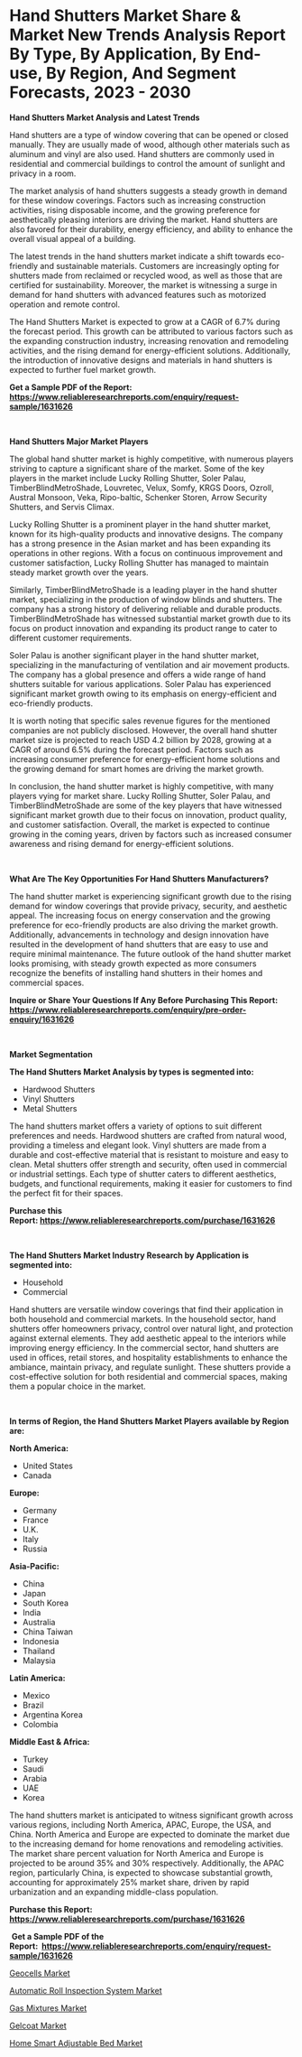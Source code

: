 <p><h1>Hand Shutters Market Share & Market New Trends Analysis Report By Type, By Application, By End-use, By Region, And Segment Forecasts, 2023 - 2030</h1></p><p><strong>Hand Shutters Market Analysis and Latest Trends</strong></p>
<p><p>Hand shutters are a type of window covering that can be opened or closed manually. They are usually made of wood, although other materials such as aluminum and vinyl are also used. Hand shutters are commonly used in residential and commercial buildings to control the amount of sunlight and privacy in a room.</p><p>The market analysis of hand shutters suggests a steady growth in demand for these window coverings. Factors such as increasing construction activities, rising disposable income, and the growing preference for aesthetically pleasing interiors are driving the market. Hand shutters are also favored for their durability, energy efficiency, and ability to enhance the overall visual appeal of a building.</p><p>The latest trends in the hand shutters market indicate a shift towards eco-friendly and sustainable materials. Customers are increasingly opting for shutters made from reclaimed or recycled wood, as well as those that are certified for sustainability. Moreover, the market is witnessing a surge in demand for hand shutters with advanced features such as motorized operation and remote control.</p><p>The Hand Shutters Market is expected to grow at a CAGR of 6.7% during the forecast period. This growth can be attributed to various factors such as the expanding construction industry, increasing renovation and remodeling activities, and the rising demand for energy-efficient solutions. Additionally, the introduction of innovative designs and materials in hand shutters is expected to further fuel market growth.</p></p>
<p><strong>Get a Sample PDF of the Report:&nbsp; <a href="https://www.reliableresearchreports.com/enquiry/request-sample/1631626">https://www.reliableresearchreports.com/enquiry/request-sample/1631626</a></strong></p>
<p>&nbsp;</p>
<p><strong>Hand Shutters Major Market Players</strong></p>
<p><p>The global hand shutter market is highly competitive, with numerous players striving to capture a significant share of the market. Some of the key players in the market include Lucky Rolling Shutter, Soler Palau, TimberBlindMetroShade, Louvretec, Velux, Somfy, KRGS Doors, Ozroll, Austral Monsoon, Veka, Ripo-baltic, Schenker Storen, Arrow Security Shutters, and Servis Climax.</p><p>Lucky Rolling Shutter is a prominent player in the hand shutter market, known for its high-quality products and innovative designs. The company has a strong presence in the Asian market and has been expanding its operations in other regions. With a focus on continuous improvement and customer satisfaction, Lucky Rolling Shutter has managed to maintain steady market growth over the years.</p><p>Similarly, TimberBlindMetroShade is a leading player in the hand shutter market, specializing in the production of window blinds and shutters. The company has a strong history of delivering reliable and durable products. TimberBlindMetroShade has witnessed substantial market growth due to its focus on product innovation and expanding its product range to cater to different customer requirements.</p><p>Soler Palau is another significant player in the hand shutter market, specializing in the manufacturing of ventilation and air movement products. The company has a global presence and offers a wide range of hand shutters suitable for various applications. Soler Palau has experienced significant market growth owing to its emphasis on energy-efficient and eco-friendly products.</p><p>It is worth noting that specific sales revenue figures for the mentioned companies are not publicly disclosed. However, the overall hand shutter market size is projected to reach USD 4.2 billion by 2028, growing at a CAGR of around 6.5% during the forecast period. Factors such as increasing consumer preference for energy-efficient home solutions and the growing demand for smart homes are driving the market growth.</p><p>In conclusion, the hand shutter market is highly competitive, with many players vying for market share. Lucky Rolling Shutter, Soler Palau, and TimberBlindMetroShade are some of the key players that have witnessed significant market growth due to their focus on innovation, product quality, and customer satisfaction. Overall, the market is expected to continue growing in the coming years, driven by factors such as increased consumer awareness and rising demand for energy-efficient solutions.</p></p>
<p>&nbsp;</p>
<p><strong>What Are The Key Opportunities For Hand Shutters Manufacturers?</strong></p>
<p><p>The hand shutter market is experiencing significant growth due to the rising demand for window coverings that provide privacy, security, and aesthetic appeal. The increasing focus on energy conservation and the growing preference for eco-friendly products are also driving the market growth. Additionally, advancements in technology and design innovation have resulted in the development of hand shutters that are easy to use and require minimal maintenance. The future outlook of the hand shutter market looks promising, with steady growth expected as more consumers recognize the benefits of installing hand shutters in their homes and commercial spaces.</p></p>
<p><strong>Inquire or Share Your Questions If Any Before Purchasing This Report: <a href="https://www.reliableresearchreports.com/enquiry/pre-order-enquiry/1631626">https://www.reliableresearchreports.com/enquiry/pre-order-enquiry/1631626</a></strong></p>
<p>&nbsp;</p>
<p><strong>Market Segmentation</strong></p>
<p><strong>The Hand Shutters Market Analysis by types is segmented into:</strong></p>
<p><ul><li>Hardwood Shutters</li><li>Vinyl Shutters</li><li>Metal Shutters</li></ul></p>
<p><p>The hand shutters market offers a variety of options to suit different preferences and needs. Hardwood shutters are crafted from natural wood, providing a timeless and elegant look. Vinyl shutters are made from a durable and cost-effective material that is resistant to moisture and easy to clean. Metal shutters offer strength and security, often used in commercial or industrial settings. Each type of shutter caters to different aesthetics, budgets, and functional requirements, making it easier for customers to find the perfect fit for their spaces.</p></p>
<p><strong>Purchase this Report:&nbsp;<a href="https://www.reliableresearchreports.com/purchase/1631626">https://www.reliableresearchreports.com/purchase/1631626</a></strong></p>
<p>&nbsp;</p>
<p><strong>The Hand Shutters Market Industry Research by Application is segmented into:</strong></p>
<p><ul><li>Household</li><li>Commercial</li></ul></p>
<p><p>Hand shutters are versatile window coverings that find their application in both household and commercial markets. In the household sector, hand shutters offer homeowners privacy, control over natural light, and protection against external elements. They add aesthetic appeal to the interiors while improving energy efficiency. In the commercial sector, hand shutters are used in offices, retail stores, and hospitality establishments to enhance the ambiance, maintain privacy, and regulate sunlight. These shutters provide a cost-effective solution for both residential and commercial spaces, making them a popular choice in the market.</p></p>
<p>&nbsp;</p>
<p><strong>In terms of Region, the Hand Shutters Market Players available by Region are:</strong></p>
<p>
    <p> <strong> North America: </strong>
        <ul>
            <li>United States</li>
            <li>Canada</li>
        </ul>
        </p> 
    <p> <strong> Europe: </strong>
        <ul>
            <li>Germany</li>
            <li>France</li>
            <li>U.K.</li>
            <li>Italy</li>
            <li>Russia</li>
        </ul>
        </p> 
    <p> <strong> Asia-Pacific: </strong>
        <ul>
            <li>China</li>
            <li>Japan</li>
            <li>South Korea</li>
            <li>India</li>
            <li>Australia</li>
            <li>China Taiwan</li>
            <li>Indonesia</li>
            <li>Thailand</li>
            <li>Malaysia</li>
        </ul>
        </p> 
    <p> <strong> Latin America: </strong>
        <ul>
            <li>Mexico</li>
            <li>Brazil</li>
            <li>Argentina Korea</li>
            <li>Colombia</li>
        </ul>
        </p> 
    <p> <strong> Middle East & Africa: </strong>
        <ul>
            <li>Turkey</li>
            <li>Saudi</li>
            <li>Arabia</li>
            <li>UAE</li>
            <li>Korea</li>
        </ul>
    </p>
    </p>
<p><p>The hand shutters market is anticipated to witness significant growth across various regions, including North America, APAC, Europe, the USA, and China. North America and Europe are expected to dominate the market due to the increasing demand for home renovations and remodeling activities. The market share percent valuation for North America and Europe is projected to be around 35% and 30% respectively. Additionally, the APAC region, particularly China, is expected to showcase substantial growth, accounting for approximately 25% market share, driven by rapid urbanization and an expanding middle-class population.</p></p>
<p><strong>Purchase this Report: <a href="https://www.reliableresearchreports.com/purchase/1631626">https://www.reliableresearchreports.com/purchase/1631626</a></strong></p>
<p>&nbsp;<strong>Get a Sample PDF of the Report:&nbsp;&nbsp;<a href="https://www.reliableresearchreports.com/enquiry/request-sample/1631626">https://www.reliableresearchreports.com/enquiry/request-sample/1631626</a></strong></p>
<p><strong></strong></p>
<p><p><a href="https://medium.com/@aniket.reportprime23/geocells-market-outlook-industry-overview-and-forecast-2023-to-2030-6d3d7eb2dbad">Geocells Market</a></p><p><a href="https://github.com/ambrozg/Market-Research-Report-List-1/blob/main/automatic-roll-inspection-system-market.md">Automatic Roll Inspection System Market</a></p><p><a href="https://medium.com/@krithi.reportprime/gas-mixtures-market-insight-market-trends-growth-forecasted-from-2023-to-2030-1057d3874db1">Gas Mixtures Market</a></p><p><a href="https://medium.com/@shivangi.reportprime/gelcoat-market-research-report-its-history-and-forecast-2023-to-2030-2310c916cb18">Gelcoat Market</a></p><p><a href="https://github.com/gshchiplitsov/Market-Research-Report-List-1/blob/main/home-smart-adjustable-bed-market.md">Home Smart Adjustable Bed Market</a></p></p>